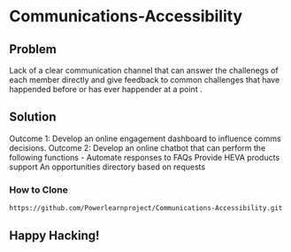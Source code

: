 # Communications-Accessibility

## Problem
Lack of a clear communication channel that can answer the challenegs of each member directly and give feedback to common challenges that have happended before or has ever happender at a point .

## Solution
Outcome 1: Develop an online engagement dashboard to influence comms decisions. 
Outcome 2: Develop an online chatbot that can perform the following functions -
Automate responses to FAQs
Provide HEVA products support
An opportunities directory based on requests


### How to Clone
```
https://github.com/Powerlearnproject/Communications-Accessibility.git
```

## Happy Hacking!

